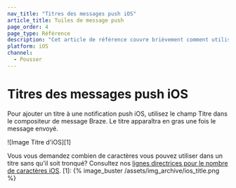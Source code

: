 ```yaml
---
nav_title: "Titres des messages push iOS"
article_title: Tuiles de message push
page_order: 4
page_type: Référence
description: "Cet article de référence couvre brièvement comment utiliser, configurer et implémenter les tuiles de messages Push iOS."
platform: iOS
channel:
  - Pousser
---
```


# Titres des messages push iOS

Pour ajouter un titre à une notification push iOS, utilisez le champ Titre dans le compositeur de message Braze. Le titre apparaîtra en gras une fois le message envoyé.

!\[Image Titre d'iOS\]\[1\]

Vous vous demandez combien de caractères vous pouvez utiliser dans un titre sans qu'il soit tronqué? Consultez nos [lignes directrices pour le nombre de caractères iOS]({{site.baseurl}}/user_guide/message_building_by_channel/push/ios/rich_notifications/#character-count).
[1]: {% image_buster /assets/img_archive/ios_title.png %}
